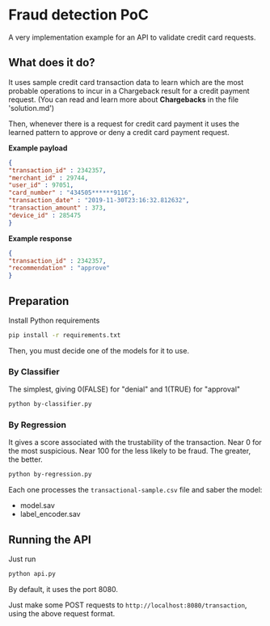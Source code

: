 # Fraud detection PoC

A very implementation example for an API to validate credit card requests.


## What does it do?

It uses sample credit card transaction data to learn which are the most probable operations to incur in a Chargeback result for a credit payment request. (You can read and learn more about **Chargebacks** in the file 'solution.md')

Then, whenever there is a request for credit card payment it uses the learned pattern to approve or deny a credit card payment request.

**Example payload**
```json
{
"transaction_id" : 2342357,
"merchant_id" : 29744,
"user_id" : 97051,
"card_number" : "434505******9116",
"transaction_date" : "2019-11-30T23:16:32.812632",
"transaction_amount" : 373,
"device_id" : 285475
}
```

**Example response**
```json
{
"transaction_id" : 2342357,
"recommendation" : "approve"
}
```

## Preparation

Install Python requirements
```bash
pip install -r requirements.txt
```
Then, you must decide one of the models for it to use.
### By Classifier
The simplest, giving 0(FALSE) for "denial" and 1(TRUE) for "approval"
```bash
python by-classifier.py
```

### By Regression
It gives a score associated with the trustability of the transaction.
Near 0 for the most suspicious.
Near 100 for the less likely to be fraud.
The greater, the better.
```bash
python by-regression.py
```

Each one processes the ```transactional-sample.csv``` file and saber the model:
- model.sav
- label_encoder.sav


## Running the API

Just run
```bash
python api.py
```
By default, it uses the port 8080.

Just make some POST requests to ```http://localhost:8080/transaction```, using the above request format.